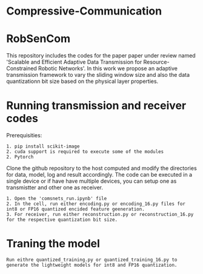 # Compressive-Communication
# RobSenCom
This repository includes the codes for the paper paper under review named 'Scalable and Efficient Adaptive Data Transmission for Resource-Constrained Robotic Networks'. In this work we propose an adaptive transmission framework to vary the sliding window size and also the data quantizationn bit size based on the physical layer properties. 

# Running transmission and receiver codes
Prerequisities:
```
1. pip install scikit-image
2. cuda support is required to execute some of the modules
2. Pytorch

```
Clone the github repository to the host computed and modify the directories for data, model, log and result accordingly. The code can be executed in a single device or if have have multiple devices, you can setup one as transmistter and other one as receiver.
```
1. Open the 'comsnets_run.ipynb' file
2. In the cell, run either encoding.py or encoding_16.py files for int8 or FP16 quantized encided feature geeneration.
3. For receiver, run either reconstruction.py or reconstruction_16.py for the respective quantization bit size.

```
# Traning the model

```
Run eithre quantized_training.py or quantized_training_16.py to generate the lightweight models for int8 and FP16 quantization.
```
